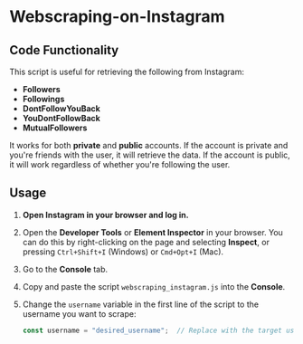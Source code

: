 # Webscraping-on-Instagram

## Code Functionality

This script is useful for retrieving the following from Instagram:
- **Followers**
- **Followings**
- **DontFollowYouBack**
- **YouDontFollowBack**
- **MutualFollowers**

It works for both **private** and **public** accounts. If the account is private and you're friends with the user, it will retrieve the data. If the account is public, it will work regardless of whether you're following the user.

## Usage

1. **Open Instagram in your browser and log in.**
2. Open the **Developer Tools** or **Element Inspector** in your browser. You can do this by right-clicking on the page and selecting **Inspect**, or pressing `Ctrl+Shift+I` (Windows) or `Cmd+Opt+I` (Mac).
3. Go to the **Console** tab.
4. Copy and paste the script `webscraping_instagram.js` into the **Console**.
5. Change the `username` variable in the first line of the script to the username you want to scrape:

   ```javascript
   const username = "desired_username";  // Replace with the target username
